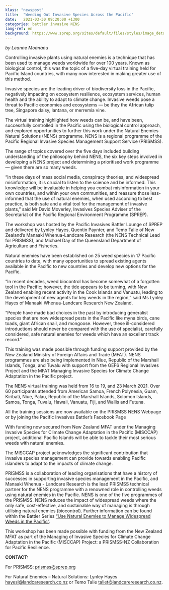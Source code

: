 ```yaml
---
klass: "newspost"
title:  "Weeding Out Invasive Species Across the Pacific"
date:   2021-03-30 09:20:00 +1300
categories: battler invasive NENS
lang-ref: en
background: https://www.sprep.org/sites/default/files/styles/image_detai_670_400_/public/images/news/Capture_6.PNG?itok=xp2FpWCS
---
```

*by Leanne Moananu*

Controlling invasive plants using natural enemies is a technique that has been used to manage weeds worldwide for over 100 years. Known as biological control, this was the topic of a five-day virtual training held for Pacific Island countries, with many now interested in making greater use of this method.

Invasive species are the leading driver of biodiversity loss in the Pacific, negatively impacting on ecosystem resilience, ecosystem services, human health and the ability to adapt to climate change. Invasive weeds pose a threat to Pacific economies and ecosystems — be they the African tulip tree, Singapore daisy, lantana, or merremia vine.  

The virtual training highlighted how weeds can be, and have been, successfully controlled in the Pacific using the biological control approach, and explored opportunities to further this work under the Natural Enemies Natural Solutions (NENS) programme.  NENS is a regional programme of the Pacific Regional Invasive Species Management Support Service (PRISMSS).

The range of topics covered over the five days included building understanding of the philosophy behind NENS, the six key steps involved in developing a NENS project and determining a prioritised work programme — given there are so many weeds. 

“In these days of mass social media, conspiracy theories, and widespread misinformation, it is crucial to listen to the science and be informed. This knowledge will be invaluable in helping you combat misinformation in your own countries, and within your own communities, and reassure those less-informed that the use of natural enemies, when used according to best practice, is both safe and a vital tool for the management of invasive plants,” said Mr David Moverley, Invasives Species Adviser of the Secretariat of the Pacific Regional Environment Programme (SPREP). 

The workshop was hosted by the Pacific Invasives Battler Lounge of SPREP and delivered by Lynley Hayes, Quentin Paynter, and Temo Talie of New Zealand’s Manaaki Whenua-Landcare Research (the NENS Technical Lead for PRISMSS), and Michael Day of the Queensland Department of Agriculture and Fisheries. 

Natural enemies have been established on 25 weed species in 17 Pacific countries to date, with many opportunities to spread existing agents available in the Pacific to new countries and develop new options for the Pacific.

“In recent decades, weed biocontrol has become somewhat of a forgotten tool in the Pacific; however, the tide appears to be turning, with New Zealand enabling recent activity in the Cook Islands and Vanuatu, leading to the development of new agents for key weeds in the region,” said Ms Lynley Hayes of Manaaki Whenua-Landcare Research New Zealand. 

“People have made bad choices in the past by introducing generalist species that are now widespread pests in the Pacific like myna birds, cane toads, giant African snail, and mongoose. However, these ill-considered introductions should never be compared with the use of specialist, carefully considered, safe natural enemies for weeds which have an excellent track record.”

This training was made possible through funding support provided by the New Zealand Ministry of Foreign Affairs and Trade (MFAT). NENS programmes are also being implemented in Niue, Republic of the Marshall Islands, Tonga, and Tuvalu with support from the GEF6 Regional Invasives Project and the MFAT Managing Invasive Species for Climate Change Adaptation in the Pacific project.

The NENS virtual training was held from 16 to 19, and 23 March 2021. Over 60 participants attended from American Samoa, French Polynesia, Guam, Kiribati, Niue, Palau, Republic of the Marshall Islands, Solomon Islands, Samoa, Tonga, Tuvalu, Hawaii, Vanuatu, Fiji, and Wallis and Futuna.

All the training sessions are now available on the PRISMSS NENS Webpage or by joining the Pacific Invasives Battler’s Facebook Page

With funding now secured from New Zealand MFAT under the Managing Invasive Species for Climate Change Adaptation in the Pacific (MISCCAP) project, additional Pacific Islands will be able to tackle their most serious weeds with natural enemies.

The MISCCAP project acknowledges the significant contribution that invasive species management can provide towards enabling Pacific islanders to adapt to the impacts of climate change. 

PRISMSS is a collaboration of leading organisations that have a history of successes in supporting invasive species management in the Pacific, and Manaaki Whenua - Landcare Research is the lead PRISMSS technical partner for the NENS programme with a renowned role in controlling weeds using natural enemies in the Pacific. NENS is one of the five programmes of the PRISMSS. NENS reduces the impact of widespread weeds where the only safe, cost-effective, and sustainable way of managing is through utilising natural enemies (biocontrol). Further information can be found within the Battler Series [“Use Natural Enemies to Manage Widespread Weeds in the Pacific”](https://library.sprep.org/sites/default/files/pisb-series-natural-enemies.pdf).

This workshop has been made possible with funding from the New Zealand MFAT as part of the Managing of Invasive Species for Climate Change Adaptation in the Pacific (MISCCAP) Project: a PRISMSS-NZ Collaboration for Pacific Resilience.

**CONTACT:** 

For PRISMSS: [prismss@sprep.org](prismss@sprep.org)

For Natural Enemies – Natural Solutions: 
Lynley Hayes [hayesl@landcaresearch.co.nz](hayesl@landcaresearch.co.nz) or Temo Talie [taliet@landcareresearch.co.nz](taliet@landcareresearch.co.nz).
